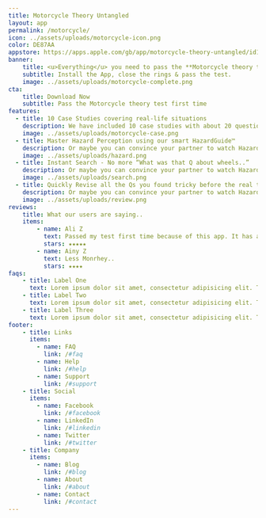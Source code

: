 ```yaml
---
title: Motorcycle Theory Untangled
layout: app
permalink: /motorcycle/
icon: ../assets/uploads/motorcycle-icon.png
color: DE87AA
appstore: https://apps.apple.com/gb/app/motorcycle-theory-untangled/id1537956813
banner:
    title: <u>Everything</u> you need to pass the **Motorcycle theory test** in *2021*
    subtitle: Install the App, close the rings & pass the test.
    image: ../assets/uploads/motorcycle-complete.png
cta:
    title: Download Now
    subtitle: Pass the Motorcycle theory test first time
features:
  - title: 10 Case Studies covering real-life situations
    description: We have included 10 case studies with about 20 questions each so that you are ready to take on these type of questions in the real test.
    image: ../assets/uploads/motorcycle-case.png
  - title: Master Hazard Perception using our smart HazardGuide™
    description: Or maybe you can convince your partner to watch Hazard Perception clips together? They are included in the app. No extra charges. With out smart HazardGuide, you will learn exactly how you will be scored on these videos.
    image: ../assets/uploads/hazard.png
  - title: Instant Search - No more “What was that Q about wheels..”
    description: Or maybe you can convince your partner to watch Hazard Perception clips together? They are included in the app. No extra charges. With out smart HazardGuide, you will learn exactly how you will be scored on these videos.
    image: ../assets/uploads/search.png
  - title: Quickly Revise all the Qs you found tricky before the real test
    description: Or maybe you can convince your partner to watch Hazard Perception clips together? They are included in the app. No extra charges. With out smart HazardGuide, you will learn exactly how you will be scored on these videos.
    image: ../assets/uploads/review.png
reviews:
    title: What our users are saying..
    items:
        - name: Ali Z
          text: Passed my test first time because of this app. It has all 34 DVSA hazard perception video clips, 10 case studies that cover real-life scenarios, all the questions from the DVSA practice bank. It also allows me to search for terms. Finally, just before the test, I was able to revise all the questions that I found difficult thanks to the review feature.
          stars: ★★★★★
        - name: Ainy Z
          text: Less Monrhey..
          stars: ★★★★
faqs:
    - title: Label One
      text: Lorem ipsum dolor sit amet, consectetur adipisicing elit. Tenetur, architecto, explicabo perferendis nostrum, maxime impedit atque odit sunt pariatur illo obcaecati soluta molestias iure facere dolorum adipisci eum? Saepe, itaque.
    - title: Label Two
      text: Lorem ipsum dolor sit amet, consectetur adipisicing elit. Tenetur, architecto, explicabo perferendis nostrum, maxime impedit atque odit sunt pariatur illo obcaecati soluta molestias iure facere dolorum adipisci eum? Saepe, itaque.
    - title: Label Three
      text: Lorem ipsum dolor sit amet, consectetur adipisicing elit. Tenetur, architecto, explicabo perferendis nostrum, maxime impedit atque odit sunt pariatur illo obcaecati soluta molestias iure facere dolorum adipisci eum? Saepe, itaque.
footer:
    - title: Links
      items:
        - name: FAQ
          link: /#faq
        - name: Help
          link: /#help
        - name: Support
          link: /#support
    - title: Social
      items:
        - name: Facebook
          link: /#facebook
        - name: LinkedIn
          link: /#linkedin
        - name: Twitter
          link: /#twitter
    - title: Company
      items:
        - name: Blog
          link: /#blog
        - name: About
          link: /#about
        - name: Contact
          link: /#contact
---
```

